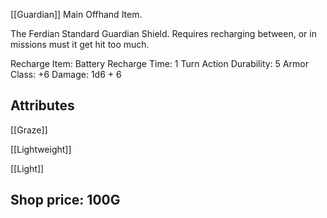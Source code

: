 [[Guardian]] Main Offhand Item.

The Ferdian Standard Guardian Shield. Requires recharging between, or in missions must it get hit too much.

Recharge Item: Battery
Recharge Time: 1 Turn Action
Durability: 5
Armor Class: +6
Damage: 1d6 + 6

## Attributes

[[Graze]]

[[Lightweight]]

[[Light]]

## Shop price: 100G